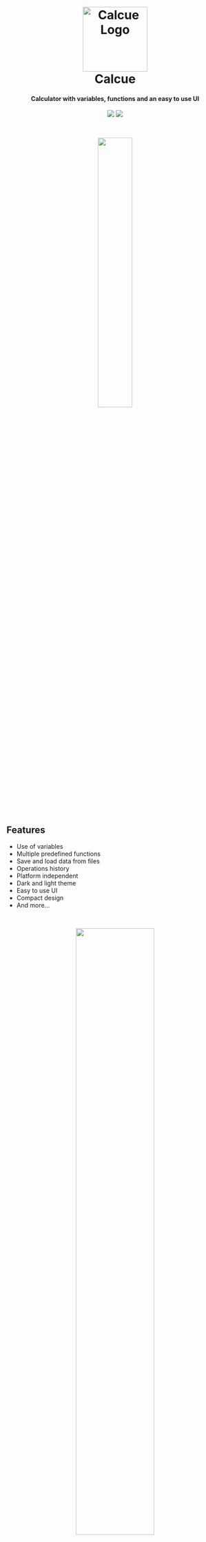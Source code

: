 <h1 align="center">
  <br>
  <img src="http://usbac.com.ve/images/Calcue%20Logo.png" alt="Calcue Logo" width="150">
  <br>
  Calcue
  <br>
</h1>
<h4 align="center">Calculator with variables, functions and an easy to use UI</h4>

<p align="center">
<img src="https://img.shields.io/badge/stability-stable-brightgreen.svg"> <img src="https://img.shields.io/badge/version-1.0.0-blue.svg">
</p>

</br>
<p align="center">
<img src="http://usbac.com.ve/images/Calcue%20Screenshot.png" width="40%"> 
</p>


## Features

* Use of variables
* Multiple predefined functions
* Save and load data from files
* Operations history
* Platform independent
* Dark and light theme
* Easy to use UI
* Compact design
* And more...

</br>
<p align="center">
<img src="https://mir-s3-cdn-cf.behance.net/project_modules/1400/6df2b173776045.5c151efb78cb9.png" width="60%" height="60%"> 
</p>


## Reserved functions

* SQRT - The square root of a value
* SIN / COS / TAN - The trigonometric sine / cosine / tangent of an angle
* ASIN / ACOS / ATAN - The trigonometric arc sine / cosine / tangent of an angle
* LOG - The natural logarithm (base e) of a value
* FLOOR / CEIL - The value rounded down / up
* ABS - The absolute number of a value
* RAND - Random number between zero and the indicated value

More information about the reserved functions and how to use the software available in the [Wiki](https://github.com/Usbac/Calcue/wiki)


## Download

[Calcue v1.0.0 (.jar)](https://github.com/Usbac/Calcue/releases/download/v1.0.0/Calcue.1.0.0.jar) </br>

### Native Bundles

No java required

[Calcue v1.0.0 - Windows (.exe)](https://github.com/Usbac/Calcue/releases/download/v1.0.0/Calcue.1.0.0-Windows.zip) </br>

[Calcue v1.0.0 - Linux (.deb)](https://github.com/Usbac/Calcue/releases/download/v1.0.0/Calcue.1.0.0-Linux.zip) </br>

## Contributing

When contributing to this repository, you can first discuss the change you wish to make via issue, email, or any other method with me before making a change. Don't be shy :)


## License

This project is licensed under the GNU General Public License v3.0 - see the [LICENSE.md](LICENSE.md) file for details
